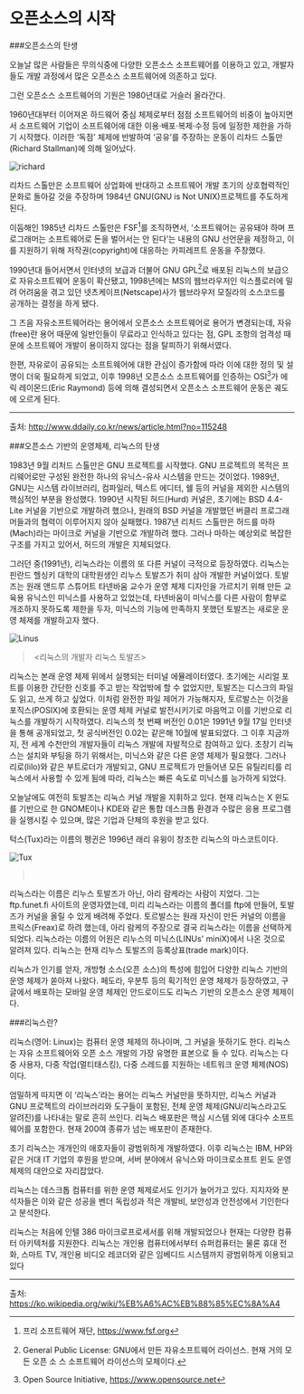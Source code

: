 오픈소스의 시작
=================

###오픈소스의 탄생

 오늘날 많은 사람들은 무의식중에 다양한 오픈소스 소프트웨어를 이용하고 있고, 개발자들도 개발 과정에서 많은 오픈소스 소프트웨어에 의존하고 있다.

그런 오픈소스 소프트웨어의 기원은 1980년대로 거슬러 올라간다.

 1960년대부터 이어져온 하드웨어 중심 체제로부터 점점 소프트웨어의 비중이 높아지면서 소프트웨어 기업이 소프트웨어에 대한 이용·배포·복제·수정 등에 일정한 제한을 가하기 시작했다. 이러한 ‘독점’ 체제에 반발하여 ‘공유’를 주장하는 운동이 리차드 스톨만(Richard Stallman)에 의해 일어났다.

![richard](http://upload.wikimedia.org/wikipedia/commons/6/69/Richard_Stallman_by_Anders_Brenna_03.jpg)

 리차드 스톨만은 소프트웨어 상업화에 반대하고 소프트웨어 개발 초기의 상호협력적인 문화로 돌아갈 것을 주장하며 1984년 GNU(GNU is Not UNIX)프로젝트를 주도하게 된다.

 이듬해인 1985년 리차드 스톨만은 FSF[^1]를 조직하면서, ‘소프트웨어는 공유돼야 하며 프로그래머는 소프트웨어로 돈을 벌어서는 안 된다’는 내용의 GNU 선언문을 제정하고, 이를 지원하기 위해 저작권(copyright)에 대응하는 카피레프트 운동을 주창했다.

 1990년대 들어서면서 인터넷의 보급과 더불어 GNU GPL[^2]로 배포된 리눅스의 보급으로 자유소프트웨어 운동이 확산됐고, 1998년에는 MS의 웹브라우저인 익스플로러에 밀려 어려움을 겪고 있던 넷츠케이프(Netscape)사가 웹브라우저 모질라의 소스코드를 공개하는 결정을 하게 됐다.

 그 즈음 자유소프트웨어라는 용어에서 오픈소스 소프트웨어로 용어가 변경되는데, 자유(free)란 용어 때문에 일반인들이 무료라고 인식하고 있다는 점, GPL 조항의 엄격성 때문에 소프트웨어 개발이 용이하지 않다는 점을 탈피하기 위해서였다.

 한편, 자유로이 공유되는 소프트웨어에 대한 관심이 증가함에 따라 이에 대한 정의 및 설명이 더욱 필요하게 되었고, 이후 1998년 오픈소스 소프트웨어를 인증하는 OSI[^3]가 에릭 레이몬드(Eric Raymond) 등에 의해 결성되면서 오픈소스 소프트웨어 운동은 궤도에 오르게 된다.

---------------------------------------------------------------------------------------------------------------------------------

출처: <http://www.ddaily.co.kr/news/article.html?no=115248>

[^1]: 프리 소프트웨어 재단, <https://www.fsf.org>
[^2]: General Public License: GNU에서 만든 자유소프트웨어 라이선스. 현재 거의 모든 오픈 소      스 소프트웨어 라이선스의 모체이다.
[^3]: Open Source Initiative, <https://www.opensource.net>

###오픈소스 기반의 운영체제, 리눅스의 탄생

 1983년 9월 리처드 스톨만은 GNU 프로젝트를 시작했다. GNU 프로젝트의 목적은 프리웨어로만 구성된 완전한 하나의 유닉스-유사 시스템을 만드는 것이었다. 1989년, GNU는 시스템 라이브러리, 컴파일러, 텍스트 에디터, 쉘 등의 커널을 제외한 시스템의 핵심적인 부분을 완성했다. 1990년 시작된 허드(Hurd) 커널은, 초기에는 BSD 4.4-Lite 커널을 기반으로 개발하려 했으나, 원래의 BSD 커널을 개발했던 버클리 프로그래머들과의 협력이 이루어지지 않아 실패했다. 1987년 리처드 스톨만은 허드를 마하(Mach)라는 마이크로 커널을 기반으로 개발하려 했다. 그러나 마하는 예상외로 복잡한 구조를 가지고 있어서, 허드의 개발은 지체되었다.

 그러던 중(1991년), 리눅스라는 이름의 또 다른 커널이 극적으로 등장하였다. 리눅스는 핀란드 헬싱키 대학의 대학원생인 리누스 토발즈가 취미 삼아 개발한 커널이었다. 토발즈는 원래 앤드루 스튜어트 타넨바움 교수가 운영 체제 디자인을 가르치기 위해 만든 교육용 유닉스인 미닉스를 사용하고 있었는데, 타넨바움이 미닉스를 다른 사람이 함부로 개조하지 못하도록 제한을 두자, 미닉스의 기능에 만족하지 못했던 토발즈는 새로운 운영 체제를 개발하고자 했다.

![Linus](https://i.ytimg.com/vi/_36yNWw_07g/maxresdefault.jpg)

> ​                                                   <리눅스의 개발자 리눅스 토발즈>

 리눅스는 본래 운영 체제 위에서 실행되는 터미널 에뮬레이터였다. 초기에는 시리얼 포트를 이용한 간단한 신호를 주고 받는 작업밖에 할 수 없었지만, 토발즈는 디스크의 파일도 읽고, 쓰게 하고 싶었다. 이처럼 완전한 파일 제어가 가능해지자, 토르발스는 이것을 포직스(POSIX)에 호환되는 운영 체제 커널로 발전시키기로 마음먹고 이를 기반으로 리눅스를 개발하기 시작하였다. 리눅스의 첫 번째 버전인 0.01은 1991년 9월 17일 인터넷을 통해 공개되었고, 첫 공식버전인 0.02는 같은해 10월에 발표되었다. 그 이후 지금까지, 전 세계 수천만의 개발자들이 리눅스 개발에 자발적으로 참여하고 있다. 초창기 리눅스는 설치와 부팅을 하기 위해서는, 미닉스와 같은 다른 운영 체제가 필요했다. 그러나 리로(lilo)와 같은 부트로더가 개발되고, GNU 프로젝트가 만들어낸 모든 유틸리티를 리눅스에서 사용할 수 있게 됨에 따라, 리눅스는 빠른 속도로 미닉스를 능가하게 되었다.

 오늘날에도 여전히 토발즈는 리눅스 커널 개발을 지휘하고 있다. 현재 리눅스는 X 윈도를 기반으로 한 GNOME이나 KDE와 같은 통합 데스크톱 환경과 수많은 응용 프로그램을 실행시킬 수 있으며, 많은 기업과 단체의 후원을 받고 있다.

턱스(Tux)라는 이름의 펭귄은 1996년 래리 유윙이 창조한 리눅스의 마스코트이다.

![Tux](https://upload.wikimedia.org/wikipedia/commons/thumb/3/35/Tux.svg/150px-Tux.svg.png)

> ​                                                                       <Tux>

 리눅스라는 이름은 리누스 토발즈가 아닌, 아리 람케라는 사람이 지었다. 그는 ftp.funet.fi 사이트의 운영자였는데, 미리 리눅스라는 이름의 폴더를 ftp에 만들어, 토발즈가 커널을 올릴 수 있게 배려해 주었다. 토르발스는 원래 자신이 만든 커널의 이름을 프릭스(Freax)로 하려 했는데, 아리 람케의 주장으로 결국 리눅스라는 이름을 선택하게 되었다. 리눅스라는 이름의 어원은 리누스의 미닉스(LINUs' miniX)에서 나온 것으로 알려져 있다. 리눅스는 현재 리누스 토발즈의 등록상표(trade mark)이다.

 리눅스가 인기를 얻자, 개방형 소스(오픈 소스)의 특성에 힘입어 다양한 리눅스 기반의 운영 체제가 쏟아져 나왔다. 페도라, 우분투 등의 획기적인 운영 체제가 등장하였고, 구글에서 배포하는 모바일 운영 체제인 안드로이드도 리눅스 기반의 오픈소스 운영 체제이다.

###리눅스란?

 리눅스(영어: Linux)는 컴퓨터 운영 체제의 하나이며, 그 커널을 뜻하기도 한다. 리눅스는 자유 소프트웨어와 오픈 소스 개발의 가장 유명한 표본으로 들 수 있다. 리눅스는 다중 사용자, 다중 작업(멀티태스킹), 다중 스레드를 지원하는 네트워크 운영 체제(NOS)이다.

 엄밀하게 따지면 이 ‘리눅스’라는 용어는 리눅스 커널만을 뜻하지만, 리눅스 커널과 GNU 프로젝트의 라이브러리와 도구들이 포함된, 전체 운영 체제(GNU/리눅스라고도 알려진)를 나타내는 말로 흔히 쓰인다. 리눅스 배포판은 핵심 시스템 외에 대다수 소프트웨어를 포함한다. 현재 200여 종류가 넘는 배포판이 존재한다.

초기 리눅스는 개개인의 애호자들이 광범위하게 개발하였다. 이후 리눅스는 IBM, HP와 같은 거대 IT 기업의 후원을 받으며, 서버 분야에서 유닉스와 마이크로소프트 윈도 운영 체제의 대안으로 자리잡았다.

 리눅스는 데스크톱 컴퓨터를 위한 운영 체제로서도 인기가 늘어가고 있다. 지지자와 분석자들은 이와 같은 성공을 벤더 독립성과 적은 개발비, 보안성과 안전성에서 기인한다고 분석한다.

 리눅스는 처음에 인텔 386 마이크로프로세서를 위해 개발되었으나 현재는 다양한 컴퓨터 아키텍처를 지원한다. 리눅스는 개인용 컴퓨터에서부터 슈퍼컴퓨터는 물론 휴대 전화, 스마트 TV, 개인용 비디오 레코더와 같은 임베디드 시스템까지 광범위하게 이용되고 있다



---------------------------------------------------------------------------------------------------------------------


출처: <https://ko.wikipedia.org/wiki/%EB%A6%AC%EB%88%85%EC%8A%A4>



